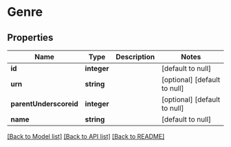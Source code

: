 # Genre

## Properties
Name | Type | Description | Notes
------------ | ------------- | ------------- | -------------
**id** | **integer** |  | [default to null]
**urn** | **string** |  | [optional] [default to null]
**parentUnderscoreid** | **integer** |  | [optional] [default to null]
**name** | **string** |  | [default to null]

[[Back to Model list]](../README.md#documentation-for-models) [[Back to API list]](../README.md#documentation-for-api-endpoints) [[Back to README]](../README.md)


